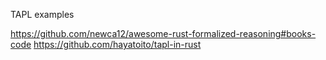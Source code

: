 TAPL examples

<https://github.com/newca12/awesome-rust-formalized-reasoning#books-code>
<https://github.com/hayatoito/tapl-in-rust>
